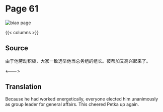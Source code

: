 # Page 61

 ![biao page](./../../../images/biao/seifert0726_biao_0055_061.jpg)

{{< columns >}}

## Source

由于他劳动积极，大家一致选举他当总务组的组长。彼蒂加又高兴起来了。

<--->

## Translation

Because he had worked energetically, everyone elected him unanimously as group leader for general affairs. This cheered Petka up again.